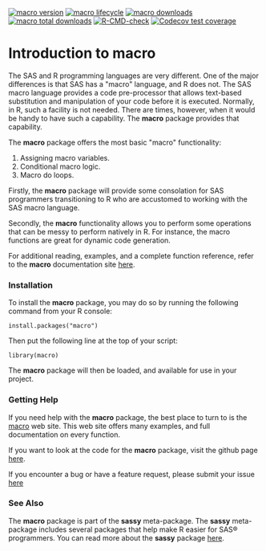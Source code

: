 <!-- badges: start -->

[![macro version](https://www.r-pkg.org/badges/version/macro)](https://cran.r-project.org/package=macro)
[![macro lifecycle](https://img.shields.io/badge/lifecycle-stable-blue.svg)](https://cran.r-project.org/package=macro)
[![macro downloads](https://cranlogs.r-pkg.org/badges/macro)](https://cran.r-project.org/package=macro)
[![macro total downloads](https://cranlogs.r-pkg.org/badges/grand-total/macro)](https://cran.r-project.org/package=macro)
[![R-CMD-check](https://github.com/dbosak01/macro/actions/workflows/R-CMD-check.yaml/badge.svg)](https://github.com/dbosak01/macro/actions/workflows/R-CMD-check.yaml)
[![Codecov test coverage](https://codecov.io/gh/dbosak01/macro/branch/master/graph/badge.svg)](https://app.codecov.io/gh/dbosak01/macro?branch=master)

<!-- badges: end -->

# Introduction to **macro**
<!--img src="man/images/macro_new.png" align="left" height="138px" style="height:138px;margin-right:10px"/-->

The SAS and R programming languages are very different.  One of the major differences is that
SAS has a "macro" language, and R does not.  The SAS macro language provides 
a code pre-processor that allows text-based substitution and manipulation 
of your code before it is executed.  Normally, in R, such a facility is not needed.
There are times, however, when it would be handy to have such a capability.
The **macro** package provides that capability.

The **macro** package offers the most basic "macro" functionality:

1. Assigning macro variables.
2. Conditional macro logic.
3. Macro do loops.

Firstly, the **macro** package will provide some consolation for SAS
programmers transitioning to R who are accustomed to working with the SAS macro language.

Secondly, the **macro** functionality allows you to perform some operations that 
can be messy to perform natively in R. For instance, the macro functions are 
great for dynamic code generation.  

For additional reading, examples, and a complete function reference, refer to
the **macro** documentation site [here](https://macro.r-sassy.org/articles/macro.html).

### Installation

To install the **macro** package, you
may do so by running the following command from your R console:

    install.packages("macro")


Then put the following line at the top of your script:

    library(macro)

The **macro** package will then be loaded, and available for use in your project.


### Getting Help

If you need help with the **macro** package, the best place 
to turn to is the [macro](https://macro.r-sassy.org) web site. 
This web site offers many examples, and full
documentation on every function.  

If you want to look at the code for the **macro** package, visit the
github page [here](https://github.com/dbosak01/macro).

If you encounter a bug or have a feature request, please submit your
issue [here](https://github.com/dbosak01/macro/issues)

### See Also

The **macro** package is part of the **sassy** meta-package. 
The **sassy** meta-package includes several packages that help make R
easier for SAS® programmers.  You can read more about the **sassy** package
[here](https://sassy.r-sassy.org).

